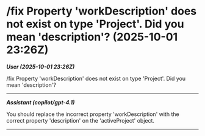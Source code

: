 <!-- Generated by SpecStory -->

<!-- vscode Session 42f667f4-1808-4741-81d8-91cd450febb2 (2025-10-01 23:26Z) -->

# /fix Property 'workDescription' does not exist on type 'Project'. Did you mean 'description'? (2025-10-01 23:26Z)

_**User (2025-10-01 23:26Z)**_

/fix Property 'workDescription' does not exist on type 'Project'. Did you mean 'description'?

---

_**Assistant (copilot/gpt-4.1)**_

You should replace the incorrect property 'workDescription' with the correct property 'description' on the 'activeProject' object.



---

